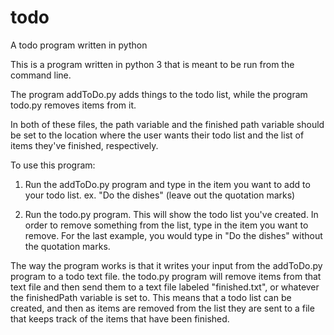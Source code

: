 # todo
A todo program written in python

This is a program written in python 3 that is meant to be run from the command line.

The program addToDo.py adds things to the todo list, while the program todo.py removes items from it.

In both of these files, the path variable and the finished path variable should be set to the location where the user wants
their todo list and the list of items they've finished, respectively.

To use this program:
1. Run the addToDo.py program and type in the item you want to add to your todo list. ex. "Do the dishes" (leave out the
quotation marks)

2. Run the todo.py program. This will show the todo list you've created. In order to remove something from the list, type in
the item you want to remove. For the last example, you would type in "Do the dishes" without the quotation marks.

The way the program works is that it writes your input from the addToDo.py program to a todo text file. the todo.py program
will remove items from that text file and then send them to a text file labeled "finished.txt", or whatever the finishedPath
variable is set to. This means that a todo list can be created, and then as items are removed from the list they are sent to
a file that keeps track of the items that have been finished.
